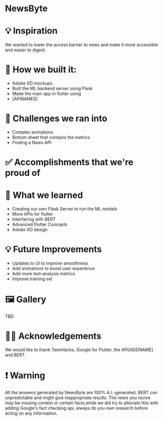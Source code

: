 # NewsByte

# 💡 Inspiration
We wanted to lower the access barrier to news and make it more accessible and easier to digest.

# 🔧 How we built it:
* Adobe XD mockups
* Built the ML backend server using Flask
* Made the main app in flutter using 
*   [APINAMES]

# 🛑 Challenges we ran into
* Complex animations
* Bottom sheet that contains the metrics
* Finding a News API

# ✅ Accomplishments that we're proud of

# 📖 What we learned
* Creating our own Flask Server to run the ML models
* More APIs for flutter
* Interfacing with BERT
* Advanced Flutter Concepts
* Adobe XD design

# 💡 Future Improvements
* Updates to UI to improve smoothness
* Add animations to boost user experience
* Add more text-analysis metrics
* Improve training set

# 🖼 Gallery
TBD

# 🙇‍♂️ Acknowledgements
We would like to thank TeenHacks, Google for Flutter, the API[ADDNAME] and BERT.

# ❗ Warning
All the answers generated by NewsByte are 100% A.I.-generated. BERT can unpredictable and might give inappropriate results. The news you recive *may* be missing context or certain facts,while we did try to alleviate this with adding Google's fact checking api, always do you own research before acting on any information.
